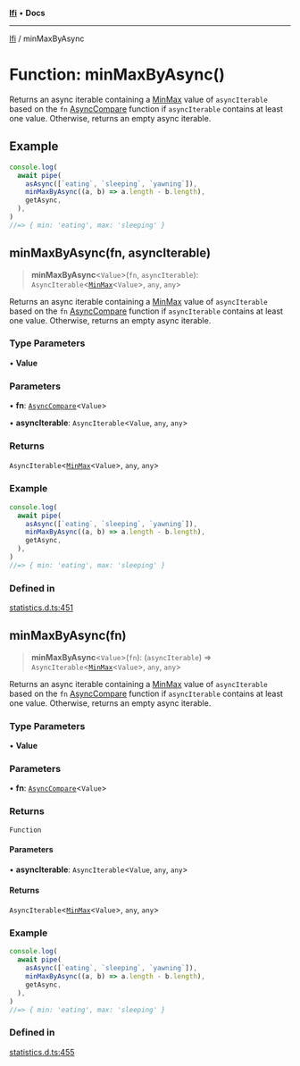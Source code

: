 [**lfi**](../readme.md) • **Docs**

---

[lfi](../globals.md) / minMaxByAsync

# Function: minMaxByAsync()

Returns an async iterable containing a [MinMax](../type-aliases/MinMax.md) value
of `asyncIterable` based on the `fn`
[AsyncCompare](../type-aliases/AsyncCompare.md) function if `asyncIterable`
contains at least one value. Otherwise, returns an empty async iterable.

## Example

```js
console.log(
  await pipe(
    asAsync([`eating`, `sleeping`, `yawning`]),
    minMaxByAsync((a, b) => a.length - b.length),
    getAsync,
  ),
)
//=> { min: 'eating', max: 'sleeping' }
```

## minMaxByAsync(fn, asyncIterable)

> **minMaxByAsync**\<`Value`\>(`fn`, `asyncIterable`):
> `AsyncIterable`\<[`MinMax`](../type-aliases/MinMax.md)\<`Value`\>, `any`,
> `any`\>

Returns an async iterable containing a [MinMax](../type-aliases/MinMax.md) value
of `asyncIterable` based on the `fn`
[AsyncCompare](../type-aliases/AsyncCompare.md) function if `asyncIterable`
contains at least one value. Otherwise, returns an empty async iterable.

### Type Parameters

• **Value**

### Parameters

• **fn**: [`AsyncCompare`](../type-aliases/AsyncCompare.md)\<`Value`\>

• **asyncIterable**: `AsyncIterable`\<`Value`, `any`, `any`\>

### Returns

`AsyncIterable`\<[`MinMax`](../type-aliases/MinMax.md)\<`Value`\>, `any`,
`any`\>

### Example

```js
console.log(
  await pipe(
    asAsync([`eating`, `sleeping`, `yawning`]),
    minMaxByAsync((a, b) => a.length - b.length),
    getAsync,
  ),
)
//=> { min: 'eating', max: 'sleeping' }
```

### Defined in

[statistics.d.ts:451](https://github.com/TomerAberbach/lfi/blob/dd796c78d3ff68ae7bf4a0272b3cbeca688438e7/src/operations/statistics.d.ts#L451)

## minMaxByAsync(fn)

> **minMaxByAsync**\<`Value`\>(`fn`): (`asyncIterable`) =>
> `AsyncIterable`\<[`MinMax`](../type-aliases/MinMax.md)\<`Value`\>, `any`,
> `any`\>

Returns an async iterable containing a [MinMax](../type-aliases/MinMax.md) value
of `asyncIterable` based on the `fn`
[AsyncCompare](../type-aliases/AsyncCompare.md) function if `asyncIterable`
contains at least one value. Otherwise, returns an empty async iterable.

### Type Parameters

• **Value**

### Parameters

• **fn**: [`AsyncCompare`](../type-aliases/AsyncCompare.md)\<`Value`\>

### Returns

`Function`

#### Parameters

• **asyncIterable**: `AsyncIterable`\<`Value`, `any`, `any`\>

#### Returns

`AsyncIterable`\<[`MinMax`](../type-aliases/MinMax.md)\<`Value`\>, `any`,
`any`\>

### Example

```js
console.log(
  await pipe(
    asAsync([`eating`, `sleeping`, `yawning`]),
    minMaxByAsync((a, b) => a.length - b.length),
    getAsync,
  ),
)
//=> { min: 'eating', max: 'sleeping' }
```

### Defined in

[statistics.d.ts:455](https://github.com/TomerAberbach/lfi/blob/dd796c78d3ff68ae7bf4a0272b3cbeca688438e7/src/operations/statistics.d.ts#L455)
